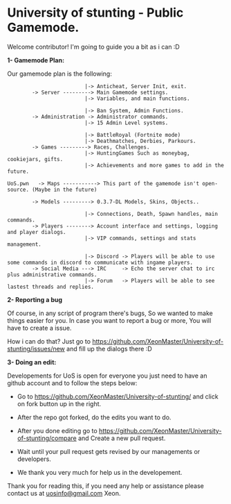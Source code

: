 # University of stunting - Public Gamemode.

Welcome contributor! I'm going to guide you a bit as i can :D

**1- Gamemode Plan:**

Our gamemode plan is the following:


                             |-> Anticheat, Server Init, exit.
            -> Server ---------> Main Gamemode settings.
                             |-> Variables, and main functions.
                             
                             |-> Ban System, Admin Functions.
            -> Administration -> Administrator commands.
                             |-> 15 Admin Level systems.
            
                             |-> BattleRoyal (Fortnite mode)
                             |-> Deathmatches, Derbies, Parkours.
            -> Games ---------> Races, Challenges.
                             |-> HuntingGames Such as moneybag, cookiejars, gifts.
                             |-> Achievements and more games to add in the future.
            
    UoS.pwn   -> Maps -----------> This part of the gamemode isn't open-source. (Maybe in the future)

            -> Models ---------> 0.3.7-DL Models, Skins, Objects..
            
                             |-> Connections, Death, Spawn handles, main commands.
            -> Players --------> Account interface and settings, logging and player dialogs.
                             |-> VIP commands, settings and stats management.
                            
                             |-> Discord -> Players will be able to use some commands in discord to communicate with ingame players.
            -> Social Media ---> IRC     -> Echo the server chat to irc plus administrative commands.
                             |-> Forum   -> Players will be able to see lastest threads and replies. 
 
**2- Reporting a bug**

Of course, in any script of program there's bugs, So we wanted to make things easier for you.
In case you want to report a bug or more, You will have to create a issue.

How i can do that?
Just go to https://github.com/XeonMaster/University-of-stunting/issues/new and fill up the dialogs there :D

**3- Doing an edit:**

Developements for UoS is open for everyone you just need to have an github account and to follow the steps below:

- Go to https://github.com/XeonMaster/University-of-stunting/ and click on fork button up in the right.

- After the repo got forked, do the edits you want to do.

- After you done editing go to https://github.com/XeonMaster/University-of-stunting/compare and Create a new pull request.

- Wait until your pull request gets revised by our managements or developers.

- We thank you very much for help us in the developement.

Thank you for reading this, if you need any help or assistance please contact us at uosinfo@gmail.com
Xeon.
